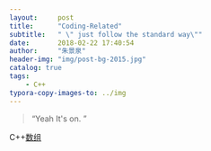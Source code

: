 ```yaml
---
layout:     post
title:      "Coding-Related"
subtitle:   " \" just follow the standard way\""
date:       2018-02-22 17:40:54
author:     "朱景泉"
header-img: "img/post-bg-2015.jpg"
catalog: true
tags:
    - C++
typora-copy-images-to: ../img
---
```


> “Yeah It's on. ”

C++[数组](http://www.cnblogs.com/mywebname/articles/2291540.html)

